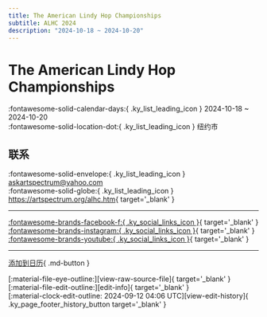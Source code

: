 ```yaml
---
title: The American Lindy Hop Championships
subtitle: ALHC 2024
description: "2024-10-18 ~ 2024-10-20"
---
```


# The American Lindy Hop Championships 

:fontawesome-solid-calendar-days:{ .ky_list_leading_icon } 2024-10-18 ~ 2024-10-20  
:fontawesome-solid-location-dot:{ .ky_list_leading_icon } 纽约市  

## 联系

:fontawesome-solid-envelope:{ .ky_list_leading_icon } <askartspectrum@yahoo.com>  
:fontawesome-solid-globe:{ .ky_list_leading_icon } <https://artspectrum.org/alhc.htm>{ target='_blank' }  

---

 [:fontawesome-brands-facebook-f:{ .ky_social_links_icon }](https://www.facebook.com/ALHCinfo){ target='_blank' } [:fontawesome-brands-instagram:{ .ky_social_links_icon }](https://instagram.com/artspectrumalhcacod){ target='_blank' } [:fontawesome-brands-youtube:{ .ky_social_links_icon }](https://youtube.com/@AmericanLindyChamps){ target='_blank' }

---

[添加到日历](https://swing.news/ics/zh-Hans/2024/us/the-american-lindy-hop-championships-2024.ics){ .md-button }

<div class="ky_page_footer" markdown>
<div class="ky_page_footer_trailing" markdown="span">
[:material-file-eye-outline:][view-raw-source-file]{ target='_blank' }
[:material-file-edit-outline:][edit-info]{ target='_blank' }
</div>
<div class="ky_page_footer_leading" markdown="span">
[:material-clock-edit-outline: 2024-09-12 04:06 UTC][view-edit-history]{ .ky_page_footer_history_button target='_blank' }
</div>
</div>

[view-raw-source-file]: https://github.com/swingdance/events/blob/main/2024/us/the-american-lindy-hop-championships-2024.json "查看原始源文件"
[edit-info]: https://github.com/swingdance/events/issues/new?assignees=&labels=update+event&projects=&template=03-update_entity.yml&title=%5B2024%2Fus%5D%20The%20American%20Lindy%20Hop%20Championships&region=us&year=2024&id=the-american-lindy-hop-championships-2024&name=The%20American%20Lindy%20Hop%20Championships&org_id= "编辑信息"

[view-edit-history]: https://github.com/swingdance/events/commits/main/2024/us/the-american-lindy-hop-championships-2024.json "查看编辑历史"
